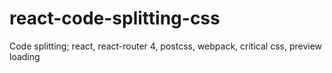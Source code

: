 # react-code-splitting-css
Code splitting; react, react-router 4, postcss, webpack, critical css, preview loading
